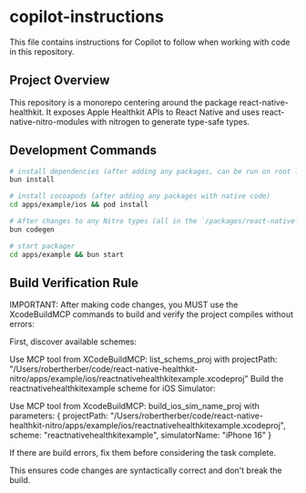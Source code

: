 # copilot-instructions

This file contains instructions for Copilot to follow when working with code in this repository.

## Project Overview
This repository is a monorepo centering around the package react-native-healthkit. It exposes Apple Healthkit APIs to React Native and uses react-native-nitro-modules with nitrogen to generate type-safe types.

## Development Commands
```bash
# install dependencies (after adding any packages, can be run on root level)
bun install

# install cocoapods (after adding any packages with native code)
cd apps/example/ios && pod install

# After changes to any Nitro types (all in the `/packages/react-native-healthkit/src/specs` directory and referenced from there, it's not necessary when ios/Swift files or unrelated TS-files have changed)
bun codegen

# start packager
cd apps/example && bun start
```

## Build Verification Rule

IMPORTANT: After making code changes, you MUST use the XcodeBuildMCP commands to build and verify the project compiles without errors:

First, discover available schemes:

Use MCP tool from XCodeBuildMCP: list_schems_proj with projectPath: "/Users/robertherber/code/react-native-healthkit-nitro/apps/example/ios/reactnativehealthkitexample.xcodeproj"
Build the reactnativehealthkitexample scheme for iOS Simulator:

Use MCP tool from XcodeBuildMCP: build_ios_sim_name_proj with parameters:
{
  projectPath: "/Users/robertherber/code/react-native-healthkit-nitro/apps/example/ios/reactnativehealthkitexample.xcodeproj", 
  scheme: "reactnativehealthkitexample", 
  simulatorName: "iPhone 16" 
}

If there are build errors, fix them before considering the task complete.

This ensures code changes are syntactically correct and don't break the build.